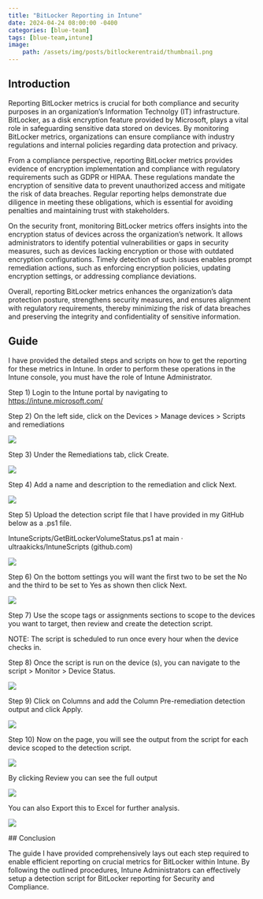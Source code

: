 ```yaml
---
title: "BitLocker Reporting in Intune"
date: 2024-04-24 08:00:00 -0400
categories: [blue-team]
tags: [blue-team,intune]
image:
    path: /assets/img/posts/bitlockerentraid/thumbnail.png
--- 
```


<style>
  .body {
    display:block;
  }
</style>

## Introduction

Reporting BitLocker metrics is crucial for both compliance and security purposes in an organization’s Information Technolgy (IT) infrastructure. BitLocker, as a disk encryption feature provided by Microsoft, plays a vital role in safeguarding sensitive data stored on devices. By monitoring BitLocker metrics, organizations can ensure compliance with industry regulations and internal policies regarding data protection and privacy.

From a compliance perspective, reporting BitLocker metrics provides evidence of encryption implementation and compliance with regulatory requirements such as GDPR or HIPAA. These regulations mandate the encryption of sensitive data to prevent unauthorized access and mitigate the risk of data breaches. Regular reporting helps demonstrate due diligence in meeting these obligations, which is essential for avoiding penalties and maintaining trust with stakeholders.

On the security front, monitoring BitLocker metrics offers insights into the encryption status of devices across the organization’s network. It allows administrators to identify potential vulnerabilities or gaps in security measures, such as devices lacking encryption or those with outdated encryption configurations. Timely detection of such issues enables prompt remediation actions, such as enforcing encryption policies, updating encryption settings, or addressing compliance deviations.

Overall, reporting BitLocker metrics enhances the organization’s data protection posture, strengthens security measures, and ensures alignment with regulatory requirements, thereby minimizing the risk of data breaches and preserving the integrity and confidentiality of sensitive information.

## Guide

I have provided the detailed steps and scripts on how to get the reporting for these metrics in Intune. In order to perform these operations in the Intune console, you must have the role of Intune Administrator.

Step 1) Login to the Intune portal by navigating to https://intune.microsoft.com/

Step 2) On the left side, click on the Devices > Manage devices > Scripts and remediations

<p class="body"><img class="body" src="./assets/img/posts/bitlockerentraid/image01.png"></p>

Step 3) Under the Remediations tab, click Create.

<p class="body"><img class="body" src="./assets/img/posts/bitlockerentraid/image02.png"></p>

Step 4) Add a name and description to the remediation and click Next.

<p class="body"><img class="body" src="./assets/img/posts/bitlockerentraid/image03.png"></p>

Step 5) Upload the detection script file that I have provided in my GitHub below as a .ps1 file.

IntuneScripts/GetBitLockerVolumeStatus.ps1 at main · ultraakicks/IntuneScripts (github.com)

<p class="body"><img class="body" src="./assets/img/posts/bitlockerentraid/image04.png"></p>


Step 6) On the bottom settings you will want the first two to be set the No and the third to be set to Yes as shown then click Next.

<p class="body"><img class="body" src="./assets/img/posts/bitlockerentraid/image05.png"></p>

Step 7) Use the scope tags or assignments sections to scope to the devices you want to target, then review and create the detection script.

NOTE: The script is scheduled to run once every hour when the device checks in.

Step 8) Once the script is run on the device (s), you can navigate to the script > Monitor > Device Status.

<p class="body"><img class="body" src="./assets/img/posts/bitlockerentraid/image06.png"></p>

Step 9) Click on Columns and add the Column Pre-remediation detection output and click Apply.

<p class="body"><img class="body" src="./assets/img/posts/bitlockerentraid/image07.png"></p>

Step 10) Now on the page, you will see the output from the script for each device scoped to the detection script.

<p class="body"><img class="body" src="./assets/img/posts/bitlockerentraid/image08.png"></p>

By clicking Review you can see the full output

<p class="body"><img class="body" src="./assets/img/posts/bitlockerentraid/image09.png"></p>

You can also Export this to Excel for further analysis.

<p class="body"><img class="body" src="./assets/img/posts/bitlockerentraid/image10.png"></p>
## Conclusion

The guide I have provided comprehensively lays out each step required to enable efficient reporting on crucial metrics for BitLocker within Intune. By following the outlined procedures, Intune Administrators can effectively setup a detection script for BitLocker reporting for Security and Compliance.